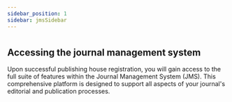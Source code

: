 ```yaml
---
sidebar_position: 1
sidebar: jmsSidebar
---
```


#

## **Accessing the journal management system**

Upon successful publishing house registration, you will gain access to the full suite of features within the Journal Management System (JMS). This comprehensive platform is designed to support all aspects of your journal's editorial and publication processes.
